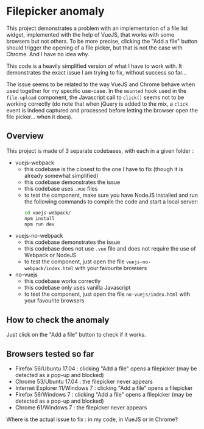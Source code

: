 # Filepicker anomaly

This project demonstrates a problem with an implementation of a file list widget, implemented with the help of VueJS, that works with some browsers but not others. To be more precise, clicking the "Add a file" button should trigger the opening of a file picker, but that is not the case with Chrome. And I have no idea why.

This code is a heavily simplified version of what I have to work with. It demonstrates the exact issue I am trying to fix, without success so far...

The issue seems to be related to the way VueJS and Chrome behave when used together for my specific use-case. In the `mounted` hook used in the `file-upload` component, the Javascript call to `click()` seems not to be working correctly (do note that when jQuery is added to the mix, a `click` event is indeed captured and processed before letting the browser open the file picker... when it does).

## Overview

This project is made of 3 separate codebases, with each in a given folder :

* vuejs-webpack
    * this codebase is the closest to the one I have to fix (though it is already somewhat simplified)
    * this codebase demonstrates the issue
    * this codebase uses `.vue` files
    * to test the component, make sure you have NodeJS installed and run the following commands to compile the code and start a local server:
      ``` bash
      cd vuejs-webpack/
      npm install
      npm run dev
      ```
* vuejs-no-webpack
    * this codebase demonstrates the issue
    * this codebase does not use `.vue` file and does not require the use of Webpack or NodeJS
    * to test the component, just open the file `vuejs-no-webpack/index.html` with your favourite browsers
* no-vuejs
    * this codebase works correctly
    * this codebase only uses vanilla Javascript
    * to test the component, just open the file `no-vuejs/index.html` with your favourite browsers

## How to check the anomaly

Just click on the "Add a file" button to check if it works.

## Browsers tested so far

* Firefox 56/Ubuntu 17.04 : clicking "Add a file" opens a filepicker (may be detected as a pop-up and blocked)
* Chrome 53/Ubuntu 17.04 : the filepicker never appears
* Internet Explorer 11/Windows 7 : clicking "Add a file" opens a filepicker
* Firefox 56/Windows 7 : clicking "Add a file" opens a filepicker (may be detected as a pop-up and blocked)
* Chrome 61/Windows 7 : the filepicker never appears

Where is the actual issue to fix : in my code, in VueJS or in Chrome?

